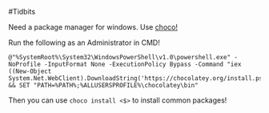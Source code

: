 #Tidbits

Need a package manager for windows. Use [choco!](https://chocolatey.org/)

Run the following as an Administrator in CMD!

    @"%SystemRoot%\System32\WindowsPowerShell\v1.0\powershell.exe" -NoProfile -InputFormat None -ExecutionPolicy Bypass -Command "iex ((New-Object System.Net.WebClient).DownloadString('https://chocolatey.org/install.ps1'))" && SET "PATH=%PATH%;%ALLUSERSPROFILE%\chocolatey\bin"

Then you can use ```` choco install <$> ```` to install common packages!

